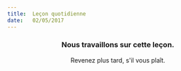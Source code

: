 ```yaml
---
title:  Leçon quotidienne
date:   02/05/2017
---
```


### <center>Nous travaillons sur cette leçon.</center>
<center>Revenez plus tard, s'il vous plaît.</center>